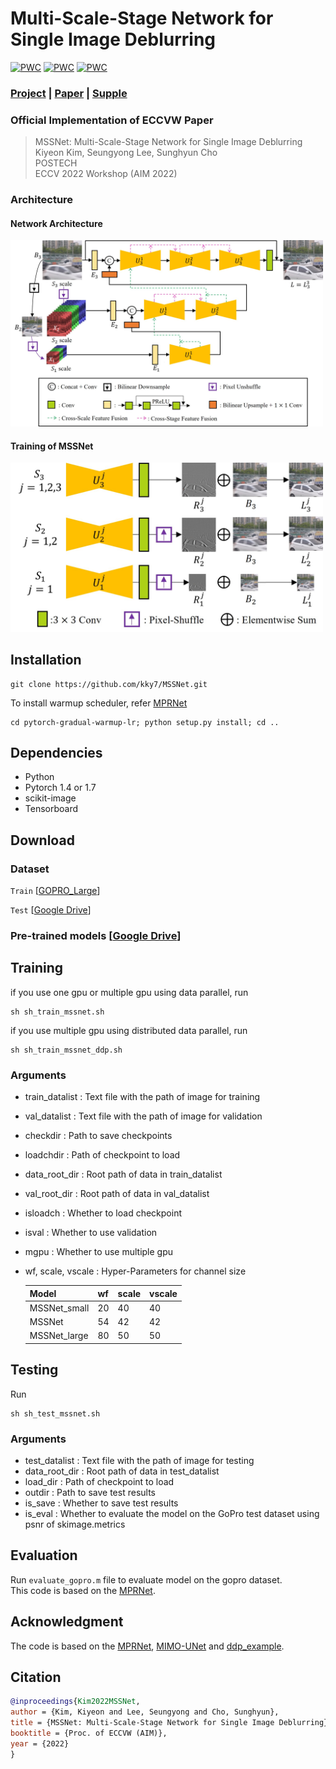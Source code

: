 # Multi-Scale-Stage Network for Single Image Deblurring
[![PWC](https://img.shields.io/endpoint.svg?url=https://paperswithcode.com/badge/mssnet-multi-scale-stage-network-for-single/deblurring-on-gopro)](https://paperswithcode.com/sota/deblurring-on-gopro?p=mssnet-multi-scale-stage-network-for-single)
[![PWC](https://img.shields.io/endpoint.svg?url=https://paperswithcode.com/badge/mssnet-multi-scale-stage-network-for-single/deblurring-on-realblur-j-1)](https://paperswithcode.com/sota/deblurring-on-realblur-j-1?p=mssnet-multi-scale-stage-network-for-single)
[![PWC](https://img.shields.io/endpoint.svg?url=https://paperswithcode.com/badge/mssnet-multi-scale-stage-network-for-single/deblurring-on-realblur-r)](https://paperswithcode.com/sota/deblurring-on-realblur-r?p=mssnet-multi-scale-stage-network-for-single)
### [Project](http://cg.postech.ac.kr/Research/MSSNet/) | [Paper](http://cg.postech.ac.kr/Research/MSSNet/MSSNet.pdf) | [Supple](http://cg.postech.ac.kr/Research/MSSNet/MSSNet_supp.pdf)
  
### Official Implementation of ECCVW Paper
> MSSNet: Multi-Scale-Stage Network for Single Image Deblurring  
> Kiyeon Kim, Seungyong Lee, Sunghyun Cho  
> POSTECH  
> ECCV 2022 Workshop (AIM 2022)
  
### Architecture
#### Network Architecture
<img src="./img/mssnet.jpg" width="500">  
  
#### Training of MSSNet
<img src="./img/training.jpg" width="500">
  
## Installation
```shell
git clone https://github.com/kky7/MSSNet.git
```

To install warmup scheduler, refer [MPRNet](https://github.com/swz30/MPRNet)
```shell
cd pytorch-gradual-warmup-lr; python setup.py install; cd ..
```

## Dependencies
- Python
- Pytorch 1.4 or 1.7
- scikit-image
- Tensorboard
  
## Download
  
### Dataset
`Train`  [[GOPRO_Large](https://seungjunnah.github.io/Datasets/gopro.html)]

`Test`  [[Google Drive](https://drive.google.com/file/d/12hV5HFTYT1CsYdbOtCr3Sw7xo1DopSeq/view?usp=sharing)] 
  
### Pre-trained models [[Google Drive](https://drive.google.com/file/d/1w8eFYRhevHDiz2TAJUcO9h9P5qbSrCQL/view?usp=sharing)]
  
## Training
if you use one gpu or multiple gpu using data parallel, run  
```shell
sh sh_train_mssnet.sh
```

if you use multiple gpu using distributed data parallel, run  
```shell
sh sh_train_mssnet_ddp.sh
```
  
### Arguments
- train_datalist : Text file with the path of image for training
- val_datalist : Text file with the path of image for validation
- checkdir : Path to save checkpoints
- loadchdir : Path of checkpoint to load
- data_root_dir : Root path of data in train_datalist
- val_root_dir : Root path of data in val_datalist
- isloadch : Whether to load checkpoint
- isval : Whether to use validation
- mgpu : Whether to use multiple gpu
- wf, scale, vscale : Hyper-Parameters for channel size
  
    | Model| wf | scale | vscale |
    |-------|----|----|----|
    |MSSNet_small | 20 | 40 | 40 |
    |MSSNet | 54 | 42 | 42 |
    |MSSNet_large| 80 | 50 | 50 |

  

## Testing
Run
```shell
sh sh_test_mssnet.sh
```
  
### Arguments
- test_datalist : Text file with the path of image for testing
- data_root_dir : Root path of data in test_datalist
- load_dir : Path of checkpoint to load
- outdir : Path to save test results
- is_save : Whether to save test results
- is_eval : Whether to evaluate the model on the GoPro test dataset using psnr of skimage.metrics
  
## Evaluation
Run `evaluate_gopro.m` file to evaluate model on the gopro dataset.  
This code is based on the [MPRNet](https://github.com/swz30/MPRNet/tree/main/Deblurring).
  
## Acknowledgment
The code is based on the [MPRNet](https://github.com/swz30/MPRNet/tree/main/Deblurring), [MIMO-UNet](https://github.com/chosj95/MIMO-UNet) and [ddp_example](https://gist.github.com/sgraaf/5b0caa3a320f28c27c12b5efeb35aa4c).
  
## Citation
```bibtex
@inproceedings{Kim2022MSSNet,
author = {Kim, Kiyeon and Lee, Seungyong and Cho, Sunghyun},
title = {MSSNet: Multi-Scale-Stage Network for Single Image Deblurring},
booktitle = {Proc. of ECCVW (AIM)},
year = {2022}
}
```

